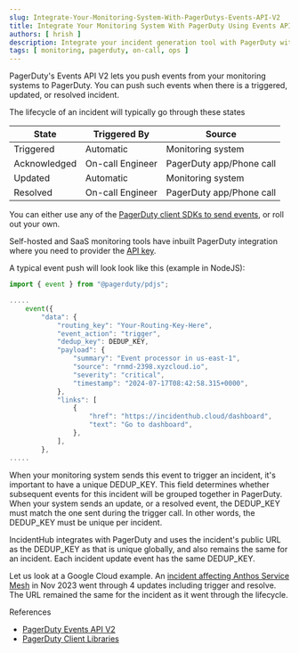 ```yaml
---
slug: Integrate-Your-Monitoring-System-With-PagerDutys-Events-API-V2
title: Integrate Your Monitoring System With PagerDuty Using Events API V2
authors: [ hrish ]
description: Integrate your incident generation tool with PagerDuty with its Events API V2. Get a PagerDuty integration key and create and resolve incidents directly from the API.
tags: [ monitoring, pagerduty, on-call, ops ]
---
```


PagerDuty's Events API V2 lets you push events from your monitoring systems to PagerDuty. You can push such events when
there is a triggered, updated, or resolved incident.

The lifecycle of an incident will typically go through these states

| State        | Triggered By     | Source                   |
|--------------|------------------|--------------------------|
| Triggered    | Automatic        | Monitoring system        |
| Acknowledged | On-call Engineer | PagerDuty app/Phone call |
| Updated      | Automatic        | Monitoring system        |
| Resolved     | On-call Engineer | PagerDuty app/Phone call |


You can either use any of the [PagerDuty client SDKs to send events](https://developer.pagerduty.com/docs/ZG9jOjExMDI5NTg2-api-client-libraries), or roll out your own. 

Self-hosted and SaaS monitoring tools have inbuilt PagerDuty integration where you need to provider the [API key](https://docs.incidenthub.cloud/welcome-to-the-incidenthub-documentation/channels/pagerduty-integration).

A typical event push will look look like this (example in NodeJS):

```javascript
import { event } from "@pagerduty/pdjs";

.....
    event({
        "data": {
            "routing_key": "Your-Routing-Key-Here",
            "event_action": "trigger",
            "dedup_key": DEDUP_KEY,
            "payload": {
                "summary": "Event processor in us-east-1",
                "source": "rnmd-2398.xyzcloud.io",
                "severity": "critical",
                "timestamp": "2024-07-17T08:42:58.315+0000",
            },
            "links": [
                {
                    "href": "https://incidenthub.cloud/dashboard",
                    "text": "Go to dashboard",
                },
            ],
        },
.....
```
When your monitoring system sends this event to trigger an incident, it's important to have a unique DEDUP_KEY. This field
determines whether subsequent events for this incident will be grouped together in PagerDuty. When your system sends an update, or 
a resolved event, the DEDUP_KEY must match the one sent during the trigger call. In other words, the DEDUP_KEY must be unique per incident.

IncidentHub integrates with PagerDuty and uses the incident's public URL as the DEDUP_KEY as that is unique globally, 
and also remains the same for an incident. Each incident update event has the same DEDUP_KEY.

Let us look at a Google Cloud example. An [incident affecting Anthos Service Mesh](https://status.cloud.google.com/incidents/UqqtFekMWsNKUV7uuztP) in Nov 2023 went through 4 updates
including trigger and resolve. The URL remained the same for the incident as it went through the lifecycle.

References
- [PagerDuty Events API V2](https://developer.pagerduty.com/api-reference/YXBpOjI3NDgyNjU-pager-duty-v2-events-api)
- [PagerDuty Client Libraries](https://developer.pagerduty.com/docs/ZG9jOjExMDI5NTg2-api-client-libraries)


